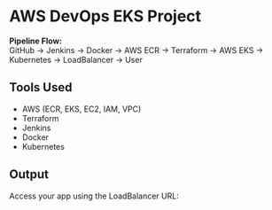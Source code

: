 # AWS DevOps EKS Project

**Pipeline Flow:**  
GitHub → Jenkins → Docker → AWS ECR → Terraform → AWS EKS → Kubernetes → LoadBalancer → User

## Tools Used
- AWS (ECR, EKS, EC2, IAM, VPC)
- Terraform
- Jenkins
- Docker
- Kubernetes

## Output
Access your app using the LoadBalancer URL:
